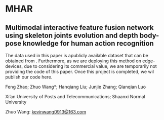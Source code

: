 # MHAR
## Multimodal interactive feature fusion network using skeleton joints evolution and depth body-pose knowledge for human action recognition

The data used in this paper is apublicly available dataset that can be obtained from .
Furthermore, as we are deploying this method on edge-devices, due to considering its commercial value, we are temporarily not providing the code of this paper. 
Once this project is completed, we wil publish our code here.

Feng Zhao; Zhuo Wang*; Hanqiang Liu; Junjie Zhang; Qianqian Luo

Xi’an University of Posts and Telecommunications; Shaanxi Normal University

Zhuo Wang: kevinwang0913@163.com
